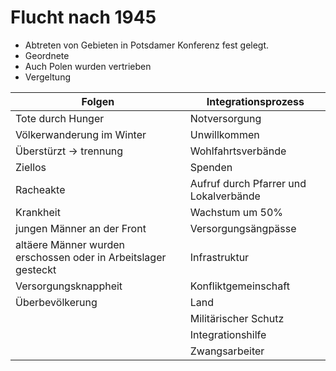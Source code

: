 # Flucht nach 1945

* Abtreten von Gebieten in Potsdamer Konferenz fest gelegt.
* Geordnete
* Auch Polen wurden vertrieben
* Vergeltung

| Folgen                                                         | Integrationsprozess                    |
| -------------------------------------------------------------- | -------------------------------------- |
| Tote durch Hunger                                              | Notversorgung                          |
| Völkerwanderung im Winter                                      | Unwillkommen                           |
| Überstürzt -> trennung                                         | Wohlfahrtsverbände                     |
| Ziellos                                                        | Spenden                                |
| Racheakte                                                      | Aufruf durch Pfarrer und Lokalverbände |
| Krankheit                                                      | Wachstum um 50%                        |
| jungen Männer an der Front                                     | Versorgungsängpässe                    |
| altäere Männer wurden erschossen oder in Arbeitslager gesteckt | Infrastruktur                          |
| Versorgungsknappheit                                           | Konfliktgemeinschaft                   |
| Überbevölkerung                                                | Land                                   |
|                                                                | Militärischer Schutz                   |
|                                                                | Integrationshilfe                      |
|                                                                | Zwangsarbeiter                         |
